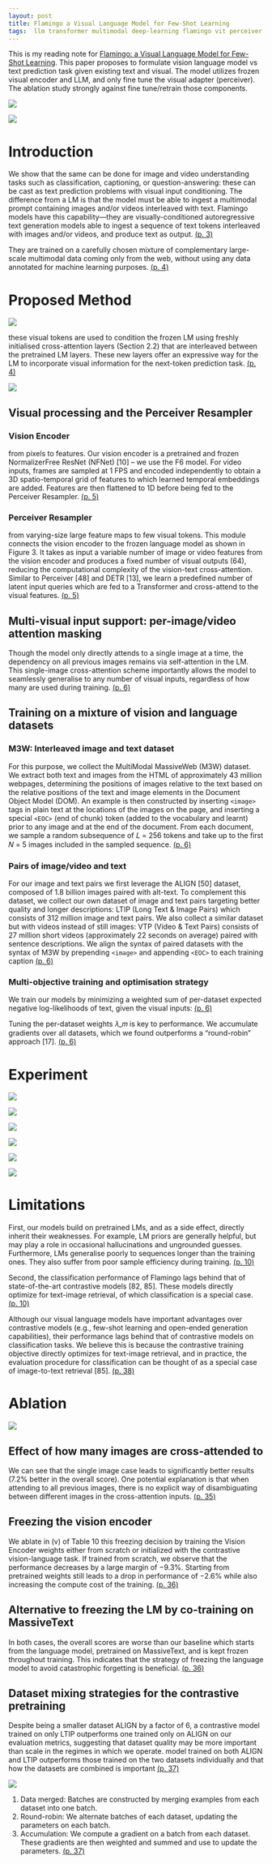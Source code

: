 ```yaml
---
layout: post
title: Flamingo a Visual Language Model for Few-Shot Learning
tags:  llm transformer multimodal deep-learning flamingo vit perceiver zero-shot vqa align florence clip contrast-loss simvlm ofa
---
```


This is my reading note for [Flamingo: a Visual Language Model for Few-Shot Learning](https://arxiv.org/abs/2204.14198). This paper proposes to formulate vision language model vs text prediction task given existing text and visual. The model utilizes frozen visual encoder and LLM, and only fine tune the visual adapter (perceiver). The ablation study strongly against fine tune/retrain those components.

![](https://raw.githubusercontent.com/zhangtemplar/zhangtemplar.github.io/master/uPic/alayracFlamingoVisualLanguage2022-2-x105-y48.png) 

![](https://raw.githubusercontent.com/zhangtemplar/zhangtemplar.github.io/master/uPic/alayracFlamingoVisualLanguage2022-3-x105-y522.png) 

# Introduction
We show that the same can be done for image and video understanding tasks such as classification, captioning, or question-answering: these can be cast as text prediction problems with visual input conditioning. The difference from a LM is that the model must be able to ingest a multimodal prompt containing images and/or videos interleaved with text. Flamingo models have this capability—they are visually-conditioned autoregressive text generation models able to ingest a sequence of text tokens interleaved with images and/or videos, and produce text as output. [(p. 3)](zotero://open-pdf/library/items/TVMSP9NQ?page=3&annotation=BCLR382J)

They are trained on a carefully chosen mixture of complementary large-scale multimodal data coming only from the web, without using any data annotated for machine learning purposes. [(p. 4)](zotero://open-pdf/library/items/TVMSP9NQ?page=4&annotation=VGCDCN64)

# Proposed Method
![](https://raw.githubusercontent.com/zhangtemplar/zhangtemplar.github.io/master/uPic/alayracFlamingoVisualLanguage2022-4-x100-y518.png) 

these visual tokens are used to condition the frozen LM using freshly initialised cross-attention layers (Section 2.2) that are interleaved between the pretrained LM layers. These new layers offer an expressive way for the LM to incorporate visual information for the next-token prediction task. [(p. 4)](zotero://open-pdf/library/items/TVMSP9NQ?page=4&annotation=PZSMG6F2)

![](https://raw.githubusercontent.com/zhangtemplar/zhangtemplar.github.io/master/uPic/alayracFlamingoVisualLanguage2022-5-x102-y500.png) 

## Visual processing and the Perceiver Resampler
### Vision Encoder
from pixels to features. Our vision encoder is a pretrained and frozen NormalizerFree ResNet (NFNet) [10] – we use the F6 model. For video inputs, frames are sampled at 1 FPS and encoded independently to obtain a 3D spatio-temporal grid of features to which learned temporal embeddings are added. Features are then flattened to 1D before being fed to the Perceiver Resampler. [(p. 5)](zotero://open-pdf/library/items/TVMSP9NQ?page=5&annotation=BU3AH3UM)

### Perceiver Resampler
from varying-size large feature maps to few visual tokens. This module connects the vision encoder to the frozen language model as shown in Figure 3. It takes as input a variable number of image or video features from the vision encoder and produces a fixed number of visual outputs (64), reducing the computational complexity of the vision-text cross-attention. Similar to Perceiver [48] and DETR [13], we learn a predefined number of latent input queries which are fed to a Transformer and cross-attend to the visual features. [(p. 5)](zotero://open-pdf/library/items/TVMSP9NQ?page=5&annotation=S7H56UTK)

## Multi-visual input support: per-image/video attention masking
Though the model only directly attends to a single image at a time, the dependency on all previous images remains via self-attention in the LM. This single-image cross-attention scheme importantly allows the model to seamlessly generalise to any number of visual inputs, regardless of how many are used during training. [(p. 6)](zotero://open-pdf/library/items/TVMSP9NQ?page=6&annotation=U8YMB9YY)

## Training on a mixture of vision and language datasets
### M3W: Interleaved image and text dataset
For this purpose, we collect the MultiModal MassiveWeb (M3W) dataset. We extract both text and images from the HTML of approximately 43 million webpages, determining the positions of images relative to the text based on the relative positions of the text and image elements in the Document Object Model (DOM). An example is then constructed by inserting `<image>` tags in plain text at the locations of the images on the page, and inserting a special `<EOC>` (end of chunk) token (added to the vocabulary and learnt) prior to any image and at the end of the document. From each document, we sample a random subsequence of 𝐿 = 256 tokens and take up to the first 𝑁 = 5 images included in the sampled sequence. [(p. 6)](zotero://open-pdf/library/items/TVMSP9NQ?page=6&annotation=JWKL5B2D)

### Pairs of image/video and text
For our image and text pairs we first leverage the ALIGN [50] dataset, composed of 1.8 billion images paired with alt-text. To complement this dataset, we collect our own dataset of image and text pairs targeting better quality and longer descriptions: LTIP (Long Text & Image Pairs) which consists of 312 million image and text pairs. We also collect a similar dataset but with videos instead of still images: VTP (Video & Text Pairs) consists of 27 million short videos (approximately 22 seconds on average) paired with sentence descriptions. We align the syntax of paired datasets with the syntax of M3W by prepending `<image>` and appending `<EOC>` to each training caption [(p. 6)](zotero://open-pdf/library/items/TVMSP9NQ?page=6&annotation=8GEGSJC8)

### Multi-objective training and optimisation strategy
We train our models by minimizing a weighted sum of per-dataset expected negative log-likelihoods of text, given the visual inputs: [(p. 6)](zotero://open-pdf/library/items/TVMSP9NQ?page=6&annotation=CM887T7P)

Tuning the per-dataset weights 𝜆_𝑚 is key to performance. We accumulate gradients over all datasets, which we found outperforms a “round-robin” approach [17]. [(p. 6)](zotero://open-pdf/library/items/TVMSP9NQ?page=6&annotation=TIJAG6ZA)

# Experiment
![](https://raw.githubusercontent.com/zhangtemplar/zhangtemplar.github.io/master/uPic/alayracFlamingoVisualLanguage2022-7-x102-y508.png) 

![](https://raw.githubusercontent.com/zhangtemplar/zhangtemplar.github.io/master/uPic/alayracFlamingoVisualLanguage2022-8-x104-y629.png) 

![](https://raw.githubusercontent.com/zhangtemplar/zhangtemplar.github.io/master/uPic/alayracFlamingoVisualLanguage2022-8-x107-y423.png) 

![](https://raw.githubusercontent.com/zhangtemplar/zhangtemplar.github.io/master/uPic/alayracFlamingoVisualLanguage2022-31-x96-y469.png) 

![](https://raw.githubusercontent.com/zhangtemplar/zhangtemplar.github.io/master/uPic/alayracFlamingoVisualLanguage2022-34-x106-y64.png) 

![](https://raw.githubusercontent.com/zhangtemplar/zhangtemplar.github.io/master/uPic/alayracFlamingoVisualLanguage2022-35-x97-y606.png) 

# Limitations
First, our models build on pretrained LMs, and as a side effect, directly inherit their weaknesses. For example, LM priors are generally helpful, but may play a role in occasional hallucinations and ungrounded guesses. Furthermore, LMs generalise poorly to sequences longer than the training ones. They also suffer from poor sample efficiency during training. [(p. 10)](zotero://open-pdf/library/items/TVMSP9NQ?page=10&annotation=RWRGZ72F)

Second, the classification performance of Flamingo lags behind that of state-of-the-art contrastive models [82, 85]. These models directly optimize for text-image retrieval, of which classification is a special case. [(p. 10)](zotero://open-pdf/library/items/TVMSP9NQ?page=10&annotation=BW7PNIPB)

Although our visual language models have important advantages over contrastive models (e.g., few-shot learning and open-ended generation capabilities), their performance lags behind that of contrastive models on classification tasks. We believe this is because the contrastive training objective directly optimizes for text-image retrieval, and in practice, the evaluation procedure for classification can be thought of as a special case of image-to-text retrieval [85]. [(p. 38)](zotero://open-pdf/library/items/TVMSP9NQ?page=38&annotation=8JV9KSLE) 

# Ablation
![](https://raw.githubusercontent.com/zhangtemplar/zhangtemplar.github.io/master/uPic/alayracFlamingoVisualLanguage2022-35-x103-y407.png) 

## Effect of how many images are cross-attended to
We can see that the single image case leads to significantly better results (7.2% better in the overall score). One potential explanation is that when attending to all previous images, there is no explicit way of disambiguating between different images in the cross-attention inputs. [(p. 35)](zotero://open-pdf/library/items/TVMSP9NQ?page=35&annotation=E9PLXFY8)

## Freezing the vision encoder
We ablate in (v) of Table 10 this freezing decision by training the Vision Encoder weights either from scratch or initialized with the contrastive vision-language task. If trained from scratch, we observe that the performance decreases by a large margin of −9.3%. Starting from pretrained weights still leads to a drop in performance of −2.6% while also increasing the compute cost of the training. [(p. 36)](zotero://open-pdf/library/items/TVMSP9NQ?page=36&annotation=W3SEY85P)

## Alternative to freezing the LM by co-training on MassiveText
In both cases, the overall scores are worse than our baseline which starts from the language model, pretrained on MassiveText, and is kept frozen throughout training. This indicates that the strategy of freezing the language model to avoid catastrophic forgetting is beneficial. [(p. 36)](zotero://open-pdf/library/items/TVMSP9NQ?page=36&annotation=NEZL7PN5)

## Dataset mixing strategies for the contrastive pretraining
Despite being a smaller dataset ALIGN by a factor of 6, a contrastive model trained on only LTIP outperforms one trained only on ALIGN on our evaluation metrics, suggesting that dataset quality may be more important than scale in the regimes in which we operate. model trained on both ALIGN and LTIP outperforms those trained on the two datasets individually and that how the datasets are combined is important [(p. 37)](zotero://open-pdf/library/items/TVMSP9NQ?page=37&annotation=IGAB3G6U)

![](https://raw.githubusercontent.com/zhangtemplar/zhangtemplar.github.io/master/uPic/alayracFlamingoVisualLanguage2022-37-x101-y577.png) 

1. Data merged: Batches are constructed by merging examples from each dataset into one batch.
2. Round-robin: We alternate batches of each dataset, updating the parameters on each batch.
3. Accumulation: We compute a gradient on a batch from each dataset. These gradients are then weighted and summed and use to update the parameters. [(p. 37)](zotero://open-pdf/library/items/TVMSP9NQ?page=37&annotation=4UUXDW6S)
